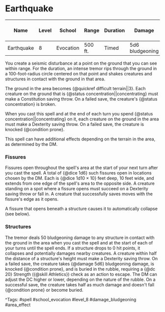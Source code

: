 # Earthquake

| Name | Level | School | Range | Duration | Damage | Save DC & Type |
|------|-------|--------|-------|----------|--------|----------------|
| Earthquake | 8 | Evocation | 500 ft. | Timed | 5d6 bludgeoning | 20 |

You create a seismic disturbance at a point on the ground that you can see within range. For the duration, an intense tremor rips through the ground in a 100-foot-radius circle centered on that point and shakes creatures and structures in contact with the ground in that area.

The ground in the area becomes {@quickref difficult terrain||3}. Each creature on the ground that is {@status concentration||concentrating} must make a Constitution saving throw. On a failed save, the creature's {@status concentration} is broken.

When you cast this spell and at the end of each turn you spend {@status concentration||concentrating} on it, each creature on the ground in the area must make a Dexterity saving throw. On a failed save, the creature is knocked {@condition prone}.

This spell can have additional effects depending on the terrain in the area, as determined by the DM.

### Fissures

Fissures open throughout the spell's area at the start of your next turn after you cast the spell. A total of {@dice 1d6} such fissures open in locations chosen by the DM. Each is {@dice 1d10 × 10} feet deep, 10 feet wide, and extends from one edge of the spell's area to the opposite side. A creature standing on a spot where a fissure opens must succeed on a Dexterity saving throw or fall in. A creature that successfully saves moves with the fissure's edge as it opens.

A fissure that opens beneath a structure causes it to automatically collapse (see below).

### Structures

The tremor deals 50 bludgeoning damage to any structure in contact with the ground in the area when you cast the spell and at the start of each of your turns until the spell ends. If a structure drops to 0 hit points, it collapses and potentially damages nearby creatures. A creature within half the distance of a structure's height must make a Dexterity saving throw. On a failed save, the creature takes {@damage 5d6} bludgeoning damage, is knocked {@condition prone}, and is buried in the rubble, requiring a {@dc 20} Strength ({@skill Athletics}) check as an action to escape. The DM can adjust the DC higher or lower, depending on the nature of the rubble. On a successful save, the creature takes half as much damage and doesn't fall {@condition prone} or become buried.

^Tags: #spell #school_evocation #level_8 #damage_bludgeoning #area_effect